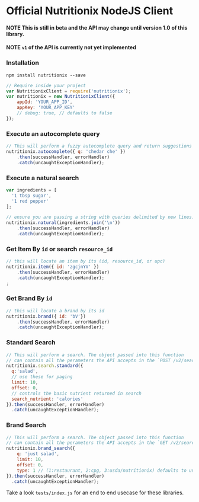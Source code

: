 Official Nutritionix NodeJS Client
==================================

#### NOTE This is still in beta and the API may change until version 1.0 of this library.

#### NOTE `v1` of the API is currently not yet implemented

### Installation

```shell
npm install nutritionix --save
```


```js
// Require inside your project
var NutritionixClient = require('nutritionix');
var nutritionix = new NutritionixClient({
    appId: 'YOUR_APP_ID',
    appKey: 'YOUR_APP_KEY'
    // debug: true, // defaults to false
});
```

### Execute an autocomplete query

```js
// This will perform a fuzzy autocomplete query and return suggestions
nutritionix.autocomplete({ q: 'chedar che' })
    .then(successHandler, errorHandler)
    .catch(uncaughtExceptionHandler);
```


### Execute a natural search

```js
var ingredients = [
  '1 tbsp sugar',
  '1 red pepper'
];

// ensure you are passing a string with queries delimited by new lines.
nutritionix.natural(ingredients.join('\n'))
    .then(successHandler, errorHandler)
    .catch(uncaughtExceptionHandler);
```

### Get Item By `id` or search `resource_id`

```js
// this will locate an item by its (id, resource_id, or upc)
nutritionix.item({ id: 'zgcjnYV' })
    .then(successHandler, errorHandler)
    .catch(uncaughtExceptionHandler);
;
```


### Get Brand By `id`

```js
// this will locate a brand by its id
nutritionix.brand({ id: 'bV'})
    .then(successHandler, errorHandler)
    .catch(uncaughtExceptionHandler);
```


### Standard Search

```js
// This will perform a search. The object passed into this function
// can contain all the perameters the API accepts in the `POST /v2/search` endpoint
nutritionix.search.standard({
  q:'salad',
  // use these for paging
  limit: 10,
  offset: 0,
  // controls the basic nutrient returned in search
  search_nutrient: 'calories'
}).then(successHandler, errorHandler)
  .catch(uncaughtExceptionHandler);
```

### Brand Search

```js
// This will perform a search. The object passed into this function
// can contain all the perameters the API accepts in the `GET /v2/search/brands` endpoint
nutritionix.brand_search({
    q: 'just salad',
    limit: 10,
    offset: 0,
    type: 1 // (1:restaurant, 2:cpg, 3:usda/nutritionix) defaults to undefined
}).then(successHandler, errorHandler)
  .catch(uncaughtExceptionHandler);
```

Take a look `tests/index.js` for an end to end usecase for these libraries.
